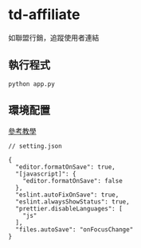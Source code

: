 # td-affiliate

如聯盟行銷，追蹤使用者連結

## 執行程式

```
python app.py
```

## 環境配置

[參考教學](https://www.youtube.com/watch?v=bfyI9yl3qfE)

```
// setting.json

{
  "editor.formatOnSave": true,
  "[javascript]": {
    "editor.formatOnSave": false
  },
  "eslint.autoFixOnSave": true,
  "eslint.alwaysShowStatus": true,
  "prettier.disableLanguages": [
    "js"
  ],
  "files.autoSave": "onFocusChange"
}
```
